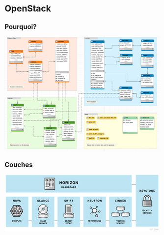 # OpenStack

## Pourquoi?

![alt tag](https://github.com/CollegeBoreal/INF1006-16A/blob/master/3.DML/sakila.png)

## Couches

![alt tag](https://github.com/CollegeBoreal/INF1045-16A/blob/master/1.OpenStack/OpenStack-Platform.jpg)
